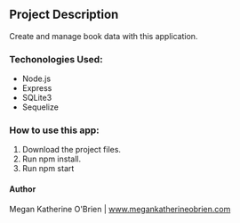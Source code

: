 ## Project Description

Create and manage book data with this application.

### Techonologies Used:

- Node.js
- Express
- SQLite3
- Sequelize

### How to use this app:

1. Download the project files.
2. Run npm install.
3. Run npm start

#### Author

Megan Katherine O'Brien | www.megankatherineobrien.com